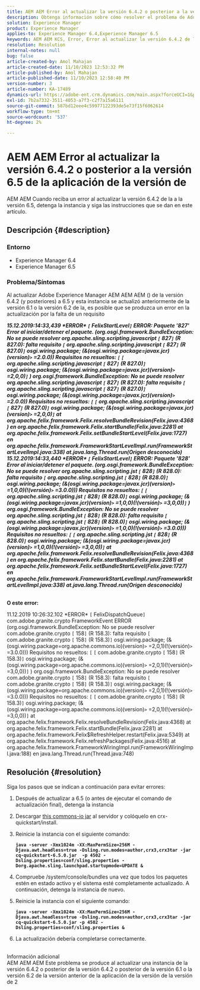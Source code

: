 ```yaml
---
title: AEM AEM Error al actualizar la versión 6.4.2 o posterior a la versión 6.5 de la aplicación de la versión de
description: Obtenga información sobre cómo resolver el problema de Adobe Experience Manager AEM en el que se produce un error al actualizar la versión 6.4.2 a la versión 6.5 de la versión de la.
solution: Experience Manager
product: Experience Manager
applies-to: Experience Manager 6.4,Experience Manager 6.5
keywords: AEM AEM KCS, Error, Error al actualizar la versión 6.4.2 de la aplicación
resolution: Resolution
internal-notes: null
bug: false
article-created-by: Amol Mahajan
article-created-date: 11/10/2023 12:53:32 PM
article-published-by: Amol Mahajan
article-published-date: 11/10/2023 12:58:40 PM
version-number: 3
article-number: KA-17489
dynamics-url: https://adobe-ent.crm.dynamics.com/main.aspx?forceUCI=1&pagetype=entityrecord&etn=knowledgearticle&id=b6cbe324-c87f-ee11-8179-6045bd006b25
exl-id: 7b2a7332-3511-4053-a7f3-c2f7a15a6111
source-git-commit: 587bd12eee4c59977122393de5e73f15f6062614
workflow-type: tm+mt
source-wordcount: '537'
ht-degree: 2%

---
```


# AEM AEM Error al actualizar la versión 6.4.2 o posterior a la versión 6.5 de la aplicación de la versión de


AEM AEM Cuando reciba un error al actualizar la versión 6.4.2 de la a la versión 6.5, detenga la instancia y siga las instrucciones que se dan en este artículo.

## Descripción {#description}


### <b>Entorno</b>

- Experience Manager 6.4
- Experience Manager 6.5


### <b>Problema/Síntomas</b>

Al actualizar Adobe Experience Manager AEM AEM AEM () de la versión 6.4.2 (y posteriores) a 6.5 y esta instancia se actualizó anteriormente de la versión 6.1 o la versión 6.2 de la, es posible que se produzca un error en la actualización por la falta de un requisito

<b>*15.12.2019:14:33,439 \*ERROR\* `[` FelixStartLevel`]`  ERROR: Paquete &#39;827&#39; Error al iniciar/detener el paquete. (org.osgi.framework.BundleException: No se puede resolver org.apache.sling.scripting.javascript `[` 827`]` (R 827.0): falta requisito `[` org.apache.sling.scripting.javascript `[` 827`]` (R 827.0)`]`  osgi.wiring.package; (&amp;(osgi.wiring.package=javax.jcr)(version)`>` =2.0.0)) Requisitos no resueltos: `[` `[` org.apache.sling.scripting.javascript `[` 827`]` (R 827.0)`]`  osgi.wiring.package; (&amp;(osgi.wiring.package=javax.jcr)(version)`>` =2,0,0)`]` )*
*org.osgi.framework.BundleException: No se puede resolver org.apache.sling.scripting.javascript `[` 827`]` (R 827.0): falta requisito `[` org.apache.sling.scripting.javascript `[` 827`]` (R 827.0)`]`  osgi.wiring.package; (&amp;(osgi.wiring.package=javax.jcr)(version)`>` =2.0.0)) Requisitos no resueltos: `[` `[` org.apache.sling.scripting.javascript `[` 827`]` (R 827.0)`]`  osgi.wiring.package; (&amp;(osgi.wiring.package=javax.jcr)(version)`>` =2,0,0)`]`*
*at org.apache.felix.framework.Felix.resolveBundleRevision(Felix.java:4368)*
*en org.apache.felix.framework.Felix.startBundle(Felix.java:2281)*
*at org.apache.felix.framework.Felix.setBundleStartLevel(Felix.java:1727)*
*en org.apache.felix.framework.FrameworkStartLevelImpl.run(FrameworkStartLevelImpl.java:338)*
*at.java.lang.Thread.run(Origen desconocido)*
*15.12.2019:14:33,440 \*ERROR\* `[` FelixStartLevel`]`  ERROR: Paquete &#39;828&#39; Error al iniciar/detener el paquete. (org.osgi.framework.BundleException: No se puede resolver org.apache.sling.scripting.jst `[` 828`]` (R 828.0): falta requisito `[` org.apache.sling.scripting.jst `[` 828`]` (R 828.0)`]`  osgi.wiring.package; (&amp;(osgi.wiring.package=javax.jcr)(version)`>` =1,0,0)(!(versión)`>` =3.0.0))) Requisitos no resueltos: `[` `[` org.apache.sling.scripting.jst `[` 828`]` (R 828.0)`]`  osgi.wiring.package; (&amp;(osgi.wiring.package=javax.jcr)(version)`>` =1,0,0)(!(versión)`>` =3,0,0))`]` )*
*org.osgi.framework.BundleException: No se puede resolver org.apache.sling.scripting.jst `[` 828`]` (R 828.0): falta requisito `[` org.apache.sling.scripting.jst `[` 828`]` (R 828.0)`]`  osgi.wiring.package; (&amp;(osgi.wiring.package=javax.jcr)(version)`>` =1,0,0)(!(versión)`>` =3.0.0))) Requisitos no resueltos: `[` `[` org.apache.sling.scripting.jst `[` 828`]` (R 828.0)`]`  osgi.wiring.package; (&amp;(osgi.wiring.package=javax.jcr)(version)`>` =1,0,0)(!(versión)`>` =3,0,0))`]`*
*at org.apache.felix.framework.Felix.resolveBundleRevision(Felix.java:4368)*
*en org.apache.felix.framework.Felix.startBundle(Felix.java:2281)*
*at org.apache.felix.framework.Felix.setBundleStartLevel(Felix.java:1727)*
*en org.apache.felix.framework.FrameworkStartLevelImpl.run(FrameworkStartLevelImpl.java:338)*
*at.java.lang.Thread.run(Origen desconocido)*

<br>O este error:</b>

11.12.2019 10:26:32.102 \*ERROR\* `[` FelixDispatchQueue`]`  com.adobe.granite.crypto FrameworkEvent ERROR (org.osgi.framework.BundleException: No se puede resolver com.adobe.granite.crypto `[` 158`]` (R 158.3): falta requisito `[` com.adobe.granite.crypto `[` 158`]` (R 158.3)`]`  osgi.wiring.package; (&amp;(osgi.wiring.package=org.apache.commons.io)(version)`>` =2,0,1)(!(versión)`>` =3.0.0))) Requisitos no resueltos: `[` `[` com.adobe.granite.crypto `[` 158`]` (R 158.3)`]`  osgi.wiring.package; (&amp;(osgi.wiring.package=org.apache.commons.io)(version)`>` =2,0,1)(!(versión)`>` =3,0,0))`]` ) org.osgi.framework.BundleException: No se puede resolver com.adobe.granite.crypto `[` 158`]` (R 158.3): falta requisito `[` com.adobe.granite.crypto `[` 158`]` (R 158.3)`]`  osgi.wiring.package; (&amp;(osgi.wiring.package=org.apache.commons.io)(version)`>` =2,0,1)(!(versión)`>` =3.0.0))) Requisitos no resueltos: `[` `[` com.adobe.granite.crypto `[` 158`]` (R 158.3)`]`  osgi.wiring.package; (&amp;(osgi.wiring.package=org.apache.commons.io)(version)`>` =2,0,1)(!(versión)`>` =3,0,0))`]`
at org.apache.felix.framework.Felix.resolveBundleRevision(Felix.java:4368) at org.apache.felix.framework.Felix.startBundle(Felix.java:2281) at org.apache.felix.framework.Felix$RefreshHelper.restart(Felix.java:5349) at org.apache.felix.framework.Felix.refreshPackages(Felix.java:4516) at org.apache.felix.framework.FrameworkWiringImpl.run(FrameworkWiringImpl.java:188) en java.lang.Thread.run(Thread.java:748)


## Resolución {#resolution}

Siga los pasos que se indican a continuación para evitar errores:
1. Después de actualizar a 6.5 (o antes de ejecutar el comando de actualización final), detenga la instancia
2. Descargar [this commons-io jar](https://repo1.maven.org/maven2/commons-io/commons-io/2.6/commons-io-2.6.jar) al servidor y colóquelo en crx-quickstart/install.
3. Reinicie la instancia con el siguiente comando:

   <b>`java -server -Xmx1024m -XX:MaxPermSize=256M -Djava.awt.headless=true -Dsling.run.modes=author,crx3,crx3tar -jar cq-quickstart-6.5.0.jar  -p 4502 -Dsling.properties=conf/sling.properties -Dorg.apache.sling.launchpad.startupmode=UPDATE &`</b>
4. Compruebe /system/console/bundles una vez que todos los paquetes estén en estado activo y el sistema esté completamente actualizado. A continuación, detenga la instancia de nuevo.
5. Reinicie la instancia con el siguiente comando:

   <b>`java -server -Xmx1024m -XX:MaxPermSize=256M -Djava.awt.headless=true -Dsling.run.modes=author,crx3,crx3tar -jar cq-quickstart-6.5.0.jar -p 4502 -Dsling.properties=conf/sling.properties &`</b>
6. La actualización debería completarse correctamente.

<br>Información adicional<br>
AEM AEM AEM Este problema se produce al actualizar una instancia de la versión 6.4.2 o posterior de la versión 6.4.2 o posterior de la versión 6.1 o la versión 6.2 de la versión anterior de la aplicación de la versión de la versión de 2
